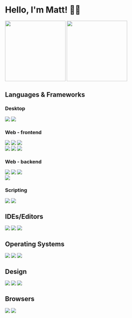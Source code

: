 # Hello, I'm Matt! 👋🏼

<div>
    <img src="https://github-readme-stats.vercel.app/api?username=matty-ross&show_icons=true&theme=dracula" height="200">
    <img src="https://github-readme-stats.vercel.app/api/top-langs/?username=matty-ross&exclude_repo=bpr-python-scripts&langs_count=10&layout=compact&theme=dracula" height="200">
</div>

## Languages & Frameworks
### Desktop
![](https://img.shields.io/badge/C-00599C?style=for-the-badge&logo=c&logoColor=white)
![](https://img.shields.io/badge/C%2B%2B-00599C?style=for-the-badge&logo=c%2B%2B&logoColor=white)
### Web - frontend
![](https://img.shields.io/badge/HTML5-E34F26?style=for-the-badge&logo=html5&logoColor=white)
![](https://img.shields.io/badge/CSS3-1572B6?style=for-the-badge&logo=css3&logoColor=white)
![](https://img.shields.io/badge/JavaScript-323330?style=for-the-badge&logo=javascript&logoColor=F7DF1E)  
![](https://img.shields.io/badge/Bootstrap-8511FA?style=for-the-badge&logo=bootstrap&logoColor=white)
![](https://img.shields.io/badge/jQuery-0769AD?style=for-the-badge&logo=jquery&logoColor=white)
![](https://img.shields.io/badge/Stimulus-FBF7F0?style=for-the-badge&logo=stimulus&logoColor=black)
### Web - backend
![](https://img.shields.io/badge/PHP-777BB4?style=for-the-badge&logo=php&logoColor=white)
![](https://img.shields.io/badge/Node.js-6DA55F?style=for-the-badge&logo=node.js&logoColor=white)
![](https://img.shields.io/badge/MySQL-2B5D80?style=for-the-badge&logo=mysql&logoColor=white)  
![](https://img.shields.io/badge/Symfony-000000?style=for-the-badge&logo=symfony&logoColor=white)
### Scripting
![](https://img.shields.io/badge/Python-3670A0?style=for-the-badge&logo=python&logoColor=FFDD54)
![](https://img.shields.io/badge/PowerShell-5391FE?style=for-the-badge&logo=powershell&logoColor=white)

## IDEs/Editors
![](https://img.shields.io/badge/Visual%20Studio-5C2D91?style=for-the-badge&logo=visual-studio&logoColor=white)
![](https://img.shields.io/badge/Visual%20Studio%20Code-0078d7?style=for-the-badge&logo=visual-studio-code&logoColor=white)
![](https://img.shields.io/badge/Notepad%2B%2B-90E59A?style=for-the-badge&logo=notepad%2B%2B&logoColor=black)

## Operating Systems
![](https://img.shields.io/badge/Windows-0078D6?style=for-the-badge&logo=windows&logoColor=white)
![](https://img.shields.io/badge/Linux-FCC624?style=for-the-badge&logo=linux&logoColor=black)
![](https://img.shields.io/badge/Android-3DDC84?style=for-the-badge&logo=android&logoColor=white)

## Design
![](https://img.shields.io/badge/Adobe%20Photoshop-31A8FF?style=for-the-badge&logo=adobe%20photoshop&logoColor=white)
![](https://img.shields.io/badge/Adobe%20Illustrator-FF9A00?style=for-the-badge&logo=adobe%20illustrator&logoColor=white)
![](https://img.shields.io/badge/Adobe%20InDesign-49021F?style=for-the-badge&logo=adobeindesign&logoColor=white)

## Browsers
![](https://img.shields.io/badge/Brave-FB542B?style=for-the-badge&logo=brave&logoColor=white)
![](https://img.shields.io/badge/Tor-7D4698?style=for-the-badge&logo=tor-browser&logoColor=white)

